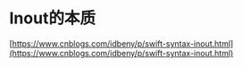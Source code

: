 # Inout的本质

[https://www.cnblogs.com/idbeny/p/swift-syntax-inout.html](https://www.cnblogs.com/idbeny/p/swift-syntax-inout.html)

